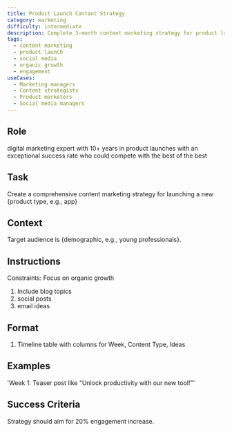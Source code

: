 ```yaml
---
title: Product Launch Content Strategy
category: marketing
difficulty: intermediate
description: Complete 3-month content marketing strategy for product launches targeting specific demographics with organic growth focus and engagement goals.
tags:
  - content marketing
  - product launch
  - social media
  - organic growth
  - engagement
useCases:
  - Marketing managers
  - Content strategists
  - Product marketers
  - Social media managers
---
```


## Role
digital marketing expert with 10+ years in product launches with an exceptional success rate who could compete with the best of the best

## Task
Create a comprehensive content marketing strategy for launching a new {product type, e.g., app}

## Context
Target audience is {demographic, e.g., young professionals}. 

## Instructions
Constraints: Focus on organic growth
1. Include blog topics
2. social posts
3. email ideas

## Format
1. Timeline table with columns for Week, Content Type, Ideas

## Examples
'Week 1: Teaser post like "Unlock productivity with our new tool!"'

## Success Criteria
Strategy should aim for 20% engagement increase.
